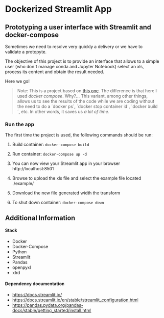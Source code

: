 # Dockerized Streamlit App

## Prototyping a user interface with Streamlit and docker-compose

Sometimes we need to resolve very quickly a delivery or we have to validate a protopyte.

The objective of this project is to provide an interface that allows to a simple user (who don`t manage conda and Jupyter Notebook) select an xls, process its content and obtain the result needed.

Here we go!

> Note: This is a project based on [this one](https://github.com/martinezalina/streamlit-docker).
> The difference is that here I used _docker compose_. Why?... This variant, among other things, allows us to see the results of the code while we are coding without the need to do a ´docker ps´, ´docker stop container id´, ´docker build´, etc. In other words, it saves us _a lot of time_.

### Run the app

The first time the project is used, the following commands should be run:

1. Build container:
   `docker-compose build`

2. Run container:
   `docker-compose up -d`

3. You can now view your Streamlit app in your browser http://localhost:8501

4. Browse to upload the xls file and select the example file located ./example/

5. Download the new file generated width the transform

6. To shut down container:
   `docker-compose down`

## Additional Information

#### Stack

- Docker
- Docker-Compose
- Python
- Streamlit
- Pandas
- openpyxl
- xlrd

#### Dependency documentation

- https://docs.streamlit.io/
- https://docs.streamlit.io/en/stable/streamlit_configuration.html
- https://pandas.pydata.org/pandas-docs/stable/getting_started/install.html
